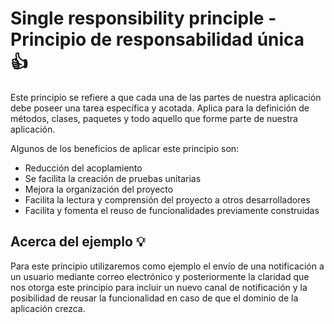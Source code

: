# Single responsibility principle - Principio de responsabilidad única :thumbsup:

Este principio se refiere a que cada una de las partes de nuestra aplicación debe poseer una tarea específica y acotada. Aplica para la definición de métodos, clases, paquetes y todo aquello que forme parte de nuestra aplicación.

Algunos de los beneficios de aplicar este principio son:
- Reducción del acoplamiento
- Se facilita la creación de pruebas unitarias
- Mejora la organización del proyecto
- Facilita la lectura y comprensión del proyecto a otros desarrolladores
- Facilita y fomenta el reuso de funcionalidades previamente construidas

## Acerca del ejemplo :bulb:

Para este principio utilizaremos como ejemplo el envío de una notificación a un usuario mediante correo electrónico y posteriormente la claridad que nos otorga este principio para incluir un nuevo canal de notificación y la posibilidad de reusar la funcionalidad en caso de que el dominio de la aplicación crezca.
